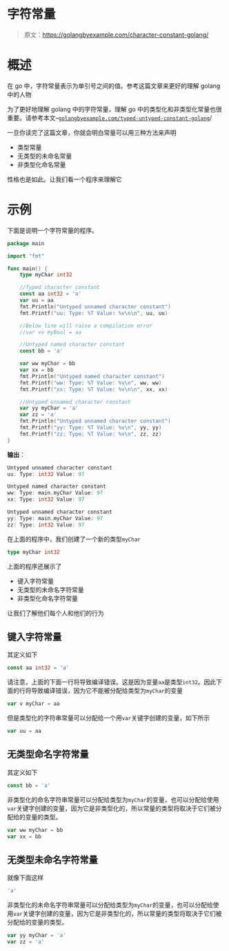 # 字符常量

> 原文：<https://golangbyexample.com/character-constant-golang/>

# **概述**

在 go 中，字符常量表示为单引号之间的值。参考这篇文章来更好的理解 golang 中的人物

为了更好地理解 golang 中的字符常量，理解 go 中的类型化和非类型化常量也很重要。请参考本文–[`golangbyexample.com/typed-untyped-constant-golang`](https://golangbyexample.com/typed-untyped-constant-golang)/

一旦你读完了这篇文章，你就会明白常量可以用三种方法来声明

*   类型常量
*   无类型的未命名常量
*   非类型化命名常量

性格也是如此。让我们看一个程序来理解它

# **示例**

下面是说明一个字符常量的程序。

```go
package main

import "fmt"

func main() {
	type myChar int32

	//Typed character constant
	const aa int32 = 'a'
	var uu = aa
	fmt.Println("Untyped unnamed character constant")
	fmt.Printf("uu: Type: %T Value: %v\n\n", uu, uu)

	//Below line will raise a compilation error
	//var vv myBool = aa

	//Untyped named character constant
	const bb = 'a'

	var ww myChar = bb
	var xx = bb
	fmt.Println("Untyped named character constant")
	fmt.Printf("ww: Type: %T Value: %v\n", ww, ww)
	fmt.Printf("xx: Type: %T Value: %v\n\n", xx, xx)

	//Untyped unnamed character constant
	var yy myChar = 'a'
	var zz = 'a'
	fmt.Println("Untyped unnamed character constant")
	fmt.Printf("yy: Type: %T Value: %v\n", yy, yy)
	fmt.Printf("zz: Type: %T Value: %v\n", zz, zz)
}
```

**输出**：

```go
Untyped unnamed character constant
uu: Type: int32 Value: 97

Untyped named character constant
ww: Type: main.myChar Value: 97
xx: Type: int32 Value: 97

Untyped unnamed character constant
yy: Type: main.myChar Value: 97
zz: Type: int32 Value: 97
```

在上面的程序中，我们创建了一个新的类型`myChar`

```go
type myChar int32
```

上面的程序还展示了

*   键入字符常量
*   无类型的未命名字符常量
*   非类型化命名字符常量

让我们了解他们每个人和他们的行为

## **键入字符常量**

其定义如下

```go
const aa int32 = 'a'
```

请注意，上面的下面一行将导致编译错误。这是因为变量`aa`是类型`int32`。因此下面的行将导致编译错误，因为它不能被分配给类型为`myChar`的变量

```go
var v myChar = aa
```

但是类型化的字符串常量可以分配给一个用`var`关键字创建的变量，如下所示

```go
var uu = aa
```

## **无类型命名字符常量**

其定义如下

```go
const bb = 'a'
```

非类型化的命名字符串常量可以分配给类型为`myChar`的变量，也可以分配给使用`var`关键字创建的变量，因为它是非类型化的，所以常量的类型将取决于它们被分配给的变量的类型。

```go
var ww myChar = bb
var xx = bb
```

## **无类型未命名字符常量**

就像下面这样

```go
'a'
```

非类型化的未命名字符串常量可以分配给类型为`myChar`的变量，也可以分配给使用`var`关键字创建的变量，因为它是非类型化的，所以常量的类型将取决于它们被分配给的变量的类型。

```go
var yy myChar = 'a'
var zz = 'a'
```